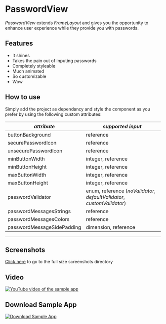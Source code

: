 PasswordView
=========

*PasswordView* extends *FrameLayout* and gives you the opportunity to enhance user experience while they provide you with passwords.

Features
----

  - It shines
  - Takes the pain out of inputing passwords
  - Completely styleable
  - Much animated
  - So customizable
  - Wow

How to use
----
Simply add the project as dependancy and style the component as you prefer by using the following custom attributes:

|*attribute*|*supported input*|
|-----------|-----------------|
|buttonBackground | reference|
|securePasswordIcon | reference|
|unsecurePasswordIcon | reference|
|minButtonWidth | integer, reference|
|minButtonHeight | integer, reference|
|maxButtonWidth | integer, reference|
|maxButtonHeight | integer, reference|
|passwordValidator | enum, reference (*noValidator*, *defaultValidator*, *customValidator*)|
|passwordMessagesStrings | reference|
|passwordMessagesColors | reference|
|passwordMessageSidePadding | dimension, reference|
___

Screenshots
-----
[Click here][1] to go to the full size screenshots directory

Video
---
[![YouTube video of the sample app](http://img.youtube.com/vi/SZjOG6n0B88/0.jpg)](http://www.youtube.com/watch?v=SZjOG6n0B88)

Download Sample App
---
[![Download Sample App](https://developer.android.com/images/brand/en_generic_rgb_wo_60.png)](https://play.google.com/store/apps/details?id=tiwiz.passwordview.sample)

[1]:http://www.iwasjocking.net
